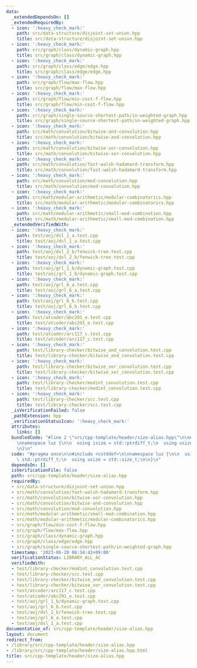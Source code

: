 ```yaml
---
data:
  _extendedDependsOn: []
  _extendedRequiredBy:
  - icon: ':heavy_check_mark:'
    path: src/data-structure/disjoint-set-union.hpp
    title: src/data-structure/disjoint-set-union.hpp
  - icon: ':heavy_check_mark:'
    path: src/graph/class/dynamic-graph.hpp
    title: src/graph/class/dynamic-graph.hpp
  - icon: ':heavy_check_mark:'
    path: src/graph/class/edge/edge.hpp
    title: src/graph/class/edge/edge.hpp
  - icon: ':heavy_check_mark:'
    path: src/graph/flow/max-flow.hpp
    title: src/graph/flow/max-flow.hpp
  - icon: ':heavy_check_mark:'
    path: src/graph/flow/min-cost-f-flow.hpp
    title: src/graph/flow/min-cost-f-flow.hpp
  - icon: ':heavy_check_mark:'
    path: src/graph/single-source-shortest-path/in-weighted-graph.hpp
    title: src/graph/single-source-shortest-path/in-weighted-graph.hpp
  - icon: ':heavy_check_mark:'
    path: src/math/convolution/bitwise-and-convolution.hpp
    title: src/math/convolution/bitwise-and-convolution.hpp
  - icon: ':heavy_check_mark:'
    path: src/math/convolution/bitwise-xor-convolution.hpp
    title: src/math/convolution/bitwise-xor-convolution.hpp
  - icon: ':heavy_check_mark:'
    path: src/math/convolution/fast-walsh-hadamard-transform.hpp
    title: src/math/convolution/fast-walsh-hadamard-transform.hpp
  - icon: ':heavy_check_mark:'
    path: src/math/convolution/mod-convolution.hpp
    title: src/math/convolution/mod-convolution.hpp
  - icon: ':heavy_check_mark:'
    path: src/math/modular-arithmetic/modular-combinatorics.hpp
    title: src/math/modular-arithmetic/modular-combinatorics.hpp
  - icon: ':heavy_check_mark:'
    path: src/math/modular-arithmetic/small-mod-combination.hpp
    title: src/math/modular-arithmetic/small-mod-combination.hpp
  _extendedVerifiedWith:
  - icon: ':heavy_check_mark:'
    path: test/aoj/dsl_1_a.test.cpp
    title: test/aoj/dsl_1_a.test.cpp
  - icon: ':heavy_check_mark:'
    path: test/aoj/dsl_2_b/fenwick-tree.test.cpp
    title: test/aoj/dsl_2_b/fenwick-tree.test.cpp
  - icon: ':heavy_check_mark:'
    path: test/aoj/grl_1_b/dynamic-graph.test.cpp
    title: test/aoj/grl_1_b/dynamic-graph.test.cpp
  - icon: ':heavy_check_mark:'
    path: test/aoj/grl_6_a.test.cpp
    title: test/aoj/grl_6_a.test.cpp
  - icon: ':heavy_check_mark:'
    path: test/aoj/grl_6_b.test.cpp
    title: test/aoj/grl_6_b.test.cpp
  - icon: ':heavy_check_mark:'
    path: test/atcoder/abc291_e.test.cpp
    title: test/atcoder/abc291_e.test.cpp
  - icon: ':heavy_check_mark:'
    path: test/atcoder/arc117_c.test.cpp
    title: test/atcoder/arc117_c.test.cpp
  - icon: ':heavy_check_mark:'
    path: test/library-checker/bitwise_and_convolution.test.cpp
    title: test/library-checker/bitwise_and_convolution.test.cpp
  - icon: ':heavy_check_mark:'
    path: test/library-checker/bitwise_xor_convolution.test.cpp
    title: test/library-checker/bitwise_xor_convolution.test.cpp
  - icon: ':heavy_check_mark:'
    path: test/library-checker/modint_convolution.test.cpp
    title: test/library-checker/modint_convolution.test.cpp
  - icon: ':heavy_check_mark:'
    path: test/library-checker/scc.test.cpp
    title: test/library-checker/scc.test.cpp
  _isVerificationFailed: false
  _pathExtension: hpp
  _verificationStatusIcon: ':heavy_check_mark:'
  attributes:
    links: []
  bundledCode: "#line 2 \"src/cpp-template/header/size-alias.hpp\"\n\n#include <cstddef>\n\
    \nnamespace luz {\n\n  using isize = std::ptrdiff_t;\n  using usize = std::size_t;\n\
    \n}\n"
  code: "#pragma once\n\n#include <cstddef>\n\nnamespace luz {\n\n  using isize =\
    \ std::ptrdiff_t;\n  using usize = std::size_t;\n\n}\n"
  dependsOn: []
  isVerificationFile: false
  path: src/cpp-template/header/size-alias.hpp
  requiredBy:
  - src/data-structure/disjoint-set-union.hpp
  - src/math/convolution/fast-walsh-hadamard-transform.hpp
  - src/math/convolution/bitwise-xor-convolution.hpp
  - src/math/convolution/bitwise-and-convolution.hpp
  - src/math/convolution/mod-convolution.hpp
  - src/math/modular-arithmetic/small-mod-combination.hpp
  - src/math/modular-arithmetic/modular-combinatorics.hpp
  - src/graph/flow/min-cost-f-flow.hpp
  - src/graph/flow/max-flow.hpp
  - src/graph/class/dynamic-graph.hpp
  - src/graph/class/edge/edge.hpp
  - src/graph/single-source-shortest-path/in-weighted-graph.hpp
  timestamp: '2023-06-20 06:34:42+09:00'
  verificationStatus: LIBRARY_ALL_AC
  verifiedWith:
  - test/library-checker/modint_convolution.test.cpp
  - test/library-checker/scc.test.cpp
  - test/library-checker/bitwise_and_convolution.test.cpp
  - test/library-checker/bitwise_xor_convolution.test.cpp
  - test/atcoder/arc117_c.test.cpp
  - test/atcoder/abc291_e.test.cpp
  - test/aoj/grl_1_b/dynamic-graph.test.cpp
  - test/aoj/grl_6_b.test.cpp
  - test/aoj/dsl_2_b/fenwick-tree.test.cpp
  - test/aoj/grl_6_a.test.cpp
  - test/aoj/dsl_1_a.test.cpp
documentation_of: src/cpp-template/header/size-alias.hpp
layout: document
redirect_from:
- /library/src/cpp-template/header/size-alias.hpp
- /library/src/cpp-template/header/size-alias.hpp.html
title: src/cpp-template/header/size-alias.hpp
---
```

